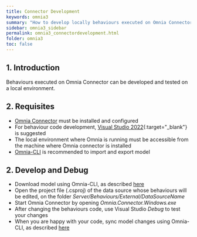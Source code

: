 ```yaml
---
title: Connector Development
keywords: omnia3
summary: "How to develop locally behaviours executed on Omnia Connector"
sidebar: omnia3_sidebar
permalink: omnia3_connectordevelopment.html
folder: omnia3
toc: false
---
```


## 1. Introduction

Behaviours executed on Omnia Connector can be developed and tested on a local environment.

## 2. Requisites

- [Omnia Connector](omnia3_connector_introduction.html) must be installed and configured
- For behaviour code development, [Visual Studio 2022](https://visualstudio.microsoft.com/downloads/){:target="\_blank"} is suggested
- The local environment where Omnia is running must be accessible from the machine where Omnia connector is installed
- [Omnia-CLI](omnia3_clisetup.html) is recommended to import and export model

## 2. Develop and Debug

- Download model using Omnia-CLI, as described [here](omnia3_modeldeployment.html#2-download-a-model)
- Open the project file (.csproj) of the data source whose behaviours will be edited, on the folder *Server/Behaviours/External/DataSourceName*
- Start Omnia Connector by opening *Omnia.Connector.Windows.exe*
- After changing the behaviours code, use Visual Studio *Debug* to test your changes
- When you are happy with your code, sync model changes using Omnia-CLI, as described [here](omnia3_serverdevelopment.html#3-change-code-and-apply-changes-to-model)